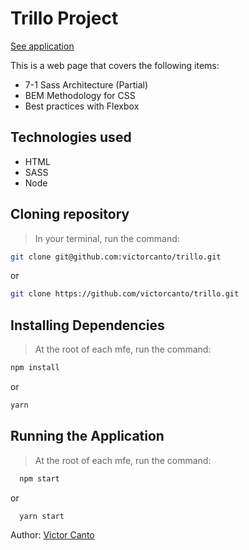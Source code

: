# Trillo Project

[See application](https://victorcanto.github.io/trillo/)


This is a web page that covers the following items:
 - 7-1 Sass Architecture (Partial)
 - BEM Methodology for CSS
 - Best practices with Flexbox

## Technologies used
- HTML
- SASS
- Node

## Cloning repository

> In your terminal, run the command:

```bash
git clone git@github.com:victorcanto/trillo.git
```

or

```bash
git clone https://github.com/victorcanto/trillo.git
```

## Installing Dependencies

> At the root of each mfe, run the command:

```bash
npm install
```

or

```bash
yarn
```

## Running the Application

> At the root of each mfe, run the command:

```bash
  npm start
```

or

```bash
  yarn start
```

Author: [Victor Canto](https://www.linkedin.com/in/vscanto/)


